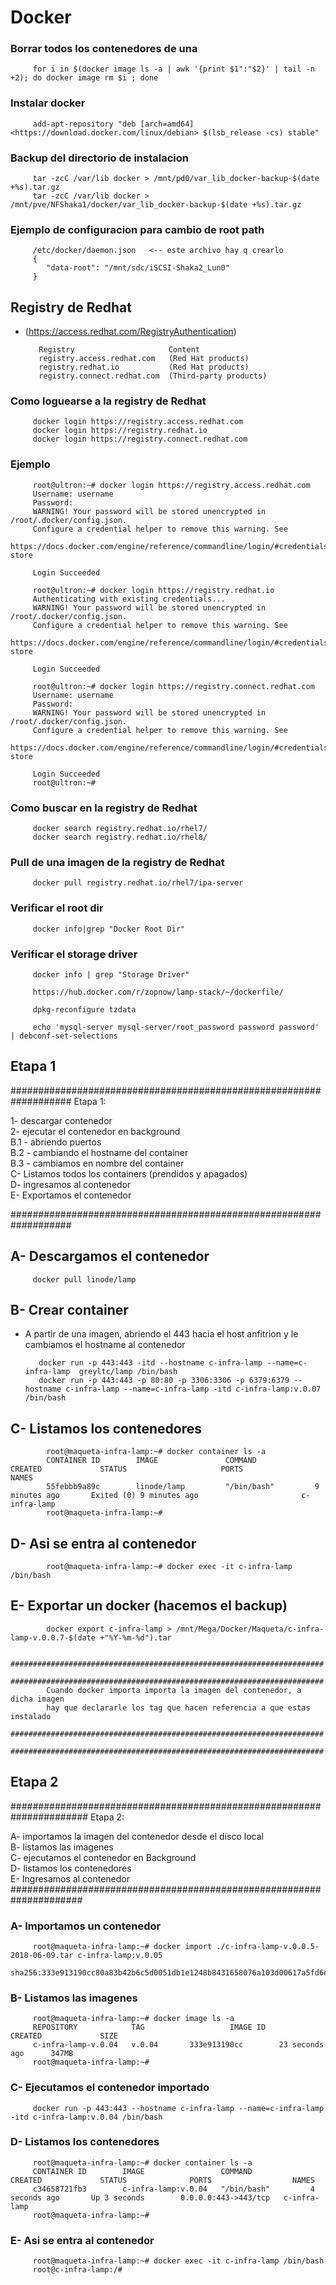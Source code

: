 # Docker

### Borrar todos los contenedores de una

         for i in $(docker image ls -a | awk '{print $1":"$2}' | tail -n +2); do docker image rm $i ; done
### Instalar docker

         add-apt-repository "deb [arch=amd64] <https://download.docker.com/linux/debian>​ $(lsb_release -cs) stable"

### Backup del directorio de instalacion

         tar -zcC /var/lib docker > /mnt/pd0/var_lib_docker-backup-$(date +%s).tar.gz
         tar -zcC /var/lib docker > /mnt/pve/NFShaka1/docker/var_lib_docker-backup-$(date +%s).tar.gz

### Ejemplo de configuracion para cambio de root path

         /etc/docker/daemon.json   <-- este archivo hay q crearlo
         {
            "data-root": "/mnt/sdc/iSCSI-Shaka2_Lun0"
         }

## Registry de Redhat

- (<https://access.redhat.com/RegistryAuthentication>)

         Registry                     Content
         registry.access.redhat.com   (Red Hat products)
         registry.redhat.io           (Red Hat products)
         registry.connect.redhat.com  (Third-party products)

### Como loguearse a la registry de Redhat

         docker login https://registry.access.redhat.com
         docker login https://registry.redhat.io
         docker login https://registry.connect.redhat.com

### Ejemplo

         root@ultron:~# docker login https://registry.access.redhat.com
         Username: username
         Password:
         WARNING! Your password will be stored unencrypted in /root/.docker/config.json.
         Configure a credential helper to remove this warning. See
         https://docs.docker.com/engine/reference/commandline/login/#credentials-store

         Login Succeeded

         root@ultron:~# docker login https://registry.redhat.io
         Authenticating with existing credentials...
         WARNING! Your password will be stored unencrypted in /root/.docker/config.json.
         Configure a credential helper to remove this warning. See
         https://docs.docker.com/engine/reference/commandline/login/#credentials-store

         Login Succeeded

         root@ultron:~# docker login https://registry.connect.redhat.com
         Username: username
         Password:
         WARNING! Your password will be stored unencrypted in /root/.docker/config.json.
         Configure a credential helper to remove this warning. See
         https://docs.docker.com/engine/reference/commandline/login/#credentials-store

         Login Succeeded
         root@ultron:~#

### Como buscar en la registry de Redhat

         docker search registry.redhat.io/rhel7/
         docker search registry.redhat.io/rhel8/

### Pull de una imagen de la registry de Redhat

         docker pull registry.redhat.io/rhel7/ipa-server

### Verificar el root dir

         docker info|grep "Docker Root Dir"

### Verificar el storage driver

         docker info | grep "Storage Driver"

         https://hub.docker.com/r/zopnow/lamp-stack/~/dockerfile/

         dpkg-reconfigure tzdata

         echo 'mysql-server mysql-server/root_password password password' | debconf-set-selections

## Etapa 1

###################################################################
Etapa 1: <br />

1- descargar contenedor <br />
2- ejecutar el contenedor en background <br />
 B.1 - abriendo puertos <br />
 B.2 - cambiando el hostname del container <br />
 B.3 - cambiamos en nombre del container <br />
C- Listamos todos los containers (prendidos y apagados) <br />
D- ingresamos al contenedor <br />
E- Exportamos el contenedor <br />

###################################################################

## A- Descargamos el contenedor

         docker pull linode/lamp
## B- Crear container 

- A partir de una imagen, abriendo el 443 hacia el host anfitrion y le cambiamos el hostname al contenedor

         docker run -p 443:443 -itd --hostname c-infra-lamp --name=c-infra-lamp  greyltc/lamp /bin/bash
         docker run -p 443:443 -p 80:80 -p 3306:3306 -p 6379:6379 --hostname c-infra-lamp --name=c-infra-lamp -itd c-infra-lamp:v.0.07 /bin/bash

## C- Listamos los contenedores 

            root@maqueta-infra-lamp:~# docker container ls -a
            CONTAINER ID        IMAGE               COMMAND             CREATED             STATUS                     PORTS               NAMES
            55febbb9a89c        linode/lamp         "/bin/bash"         9 minutes ago       Exited (0) 9 minutes ago                       c-infra-lamp
            root@maqueta-infra-lamp:~#

## D- Asi se entra al contenedor

            root@maqueta-infra-lamp:~# docker exec -it c-infra-lamp /bin/bash

## E- Exportar un docker (hacemos el backup)

            docker export c-infra-lamp > /mnt/Mega/Docker/Maqueta/c-infra-lamp-v.0.0.7-$(date +"%Y-%m-%d").tar

            ######################################################################
            ######################################################################
            Cuando docker importa importa la imagen del contenedor, a dicha imagen
            hay que declararle los tag que hacen referencia a que estas instalado
            ######################################################################
            ######################################################################

## Etapa 2

######################################################################
Etapa 2:<br />

A- importamos la imagen del contenedor desde el disco local <br />
B- listamos las imagenes <br />
C- ejecutamos el contenedor en Background <br />
D- listamos los contenedores <br />
E- Ingresamos al contenedor <br />
#####################################################################

### A- Importamos un contenedor

         root@maqueta-infra-lamp:~# docker import ./c-infra-lamp-v.0.0.5-2018-06-09.tar c-infra-lamp:v.0.05
         sha256:333e913190cc80a83b42b6c5d0051db1e1248b8431658076a103d00617a5fd6e

### B- Listamos las imagenes

         root@maqueta-infra-lamp:~# docker image ls -a
         REPOSITORY            TAG                   IMAGE ID            CREATED             SIZE
         c-infra-lamp-v.0.04   v.0.04       333e913190cc        23 seconds ago      347MB
         root@maqueta-infra-lamp:~#
### C- Ejecutamos el contenedor importado

         docker run -p 443:443 --hostname c-infra-lamp --name=c-infra-lamp -itd c-infra-lamp:v.0.04 /bin/bash

### D- Listamos los contenedores

         root@maqueta-infra-lamp:~# docker container ls -a
         CONTAINER ID        IMAGE                 COMMAND             CREATED             STATUS              PORTS                  NAMES
         c34658721fb3        c-infra-lamp:v.0.04   "/bin/bash"         4 seconds ago       Up 3 seconds        0.0.0.0:443->443/tcp   c-infra-lamp
         root@maqueta-infra-lamp:~#

### E- Asi se entra al contenedor

         root@maqueta-infra-lamp:~# docker exec -it c-infra-lamp /bin/bash
         root@c-infra-lamp:/#

